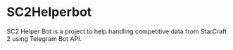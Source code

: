 # SC2Helperbot
SC2 Helper Bot is a project to help handling competitive data from StarCraft 2 using Telegram Bot API.
